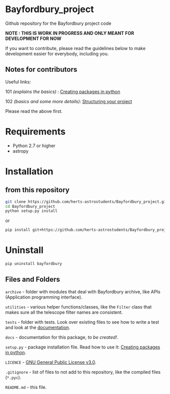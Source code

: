 # Bayfordbury_project

Github repository for the Bayfordbury project code

**NOTE : THIS IS WORK IN PROGRESS AND ONLY MEANT FOR DEVELOPMENT FOR NOW**

If you want to contribute, please read the guidelines below to make development easier for everybody, including you.

## Notes for contributors

Useful links:

101 _(explains the basics)_ : [Creating packages in python](https://uoftcoders.github.io/studyGroup/lessons/python/packages/lesson/)

102 _(basics and some more details)_: [Structuring your project](https://docs.python-guide.org/writing/structure/)

Please read the above first.


# Requirements

- Python 2.7 or higher
- astropy

# Installation

## from this repository

```sh
git clone https://github.com/herts-astrostudents/Bayfordbury_project.git
cd Bayfordbury_project
python setup.py install
```

or

```sh
pip install git+https://github.com/herts-astrostudents/Bayfordbury_project.git -U
```

# Uninstall

```sh
pip uninstall bayfordbury
```


## Files and Folders

`archive` - folder with modules that deal with Bayfordbury archive, like APIs (Application programming interface).

`utilities` - various helper functions/classes, like the `Filter` class that makes sure all the telescope filter names are consistent.

`tests` - folder with tests. Look over existing files to see how to write a test and look at the [documentation](https://docs.python.org/2/library/unittest.html).

`docs` - documentation for this package, _to be created!_.

`setup.py` - package installation file. Read how to use it: [Creating packages in python](https://uoftcoders.github.io/studyGroup/lessons/python/packages/lesson/).

`LICENCE` - [GNU General Public License v3.0](https://choosealicense.com/licenses/gpl-3.0/#).

`.gitignore` - list of files to not add to this repository, like the compiled files (`*.pyc`).

`README.md` - this file.

